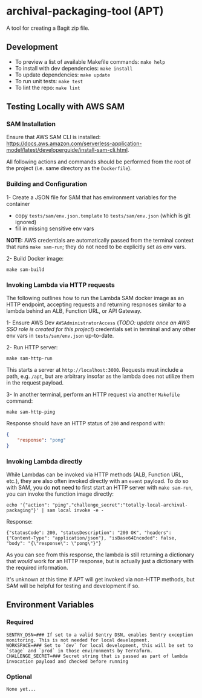 # archival-packaging-tool (APT)

A tool for creating a Bagit zip file.

## Development

- To preview a list of available Makefile commands: `make help`
- To install with dev dependencies: `make install`
- To update dependencies: `make update`
- To run unit tests: `make test`
- To lint the repo: `make lint`

## Testing Locally with AWS SAM

### SAM Installation

Ensure that AWS SAM CLI is installed: https://docs.aws.amazon.com/serverless-application-model/latest/developerguide/install-sam-cli.html.

All following actions and commands should be performed from the root of the project (i.e. same directory as the `Dockerfile`).

### Building and Configuration

1- Create a JSON file for SAM that has environment variables for the container 

- copy `tests/sam/env.json.template` to `tests/sam/env.json` (which is git ignored)
- fill in missing sensitive env vars

**NOTE:** AWS credentials are automatically passed from the terminal context that runs `make sam-run`; they do not need to be explicitly set as env vars.

2- Build Docker image:
```shell
make sam-build
```

### Invoking Lambda via HTTP requests

The following outlines how to run the Lambda SAM docker image as an HTTP endpoint, accepting requests and returning respnoses similar to a lambda behind an ALB, Function URL, or API Gateway.

1- Ensure AWS Dev `AWSAdministratorAccess` (_TODO: update once an AWS SSO role is created for this project_) credentials set in terminal and any other env vars in `tests/sam/env.json` up-to-date.
 
2- Run HTTP server:
```shell
make sam-http-run
```

This starts a server at `http://localhost:3000`.  Requests must include a path, e.g. `/apt`, but are arbitrary insofar as the lambda does not utilize them in the request payload. 

3- In another terminal, perform an HTTP request via another `Makefile` command:
```shell
make sam-http-ping
```

Response should have an HTTP status of `200` and respond with:
```json
{
    "response": "pong"
}
```

### Invoking Lambda directly

While Lambdas can be invoked via HTTP methods (ALB, Function URL, etc.), they are also often invoked directly with an `event` payload.  To do so with SAM, you do **not** need to first start an HTTP server with `make sam-run`, you can invoke the function image directly:

```shell
echo '{"action": "ping","challenge_secret":"totally-local-archival-packaging"}' | sam local invoke -e -
```

Response:
```text
{"statusCode": 200, "statusDescription": "200 OK", "headers": {"Content-Type": "application/json"}, "isBase64Encoded": false, "body": "{\"response\": \"pong\"}"}
```

As you can see from this response, the lambda is still returning a dictionary that _would_ work for an HTTP response, but is actually just a dictionary with the required information.

It's unknown at this time if APT will get invoked via non-HTTP methods, but SAM will be helpful for testing and development if so.


## Environment Variables

### Required

```shell
SENTRY_DSN=### If set to a valid Sentry DSN, enables Sentry exception monitoring. This is not needed for local development.
WORKSPACE=### Set to `dev` for local development, this will be set to `stage` and `prod` in those environments by Terraform.
CHALLENGE_SECRET=### Secret string that is passed as part of lambda invocation payload and checked before running
```

### Optional

```shell
None yet...
```